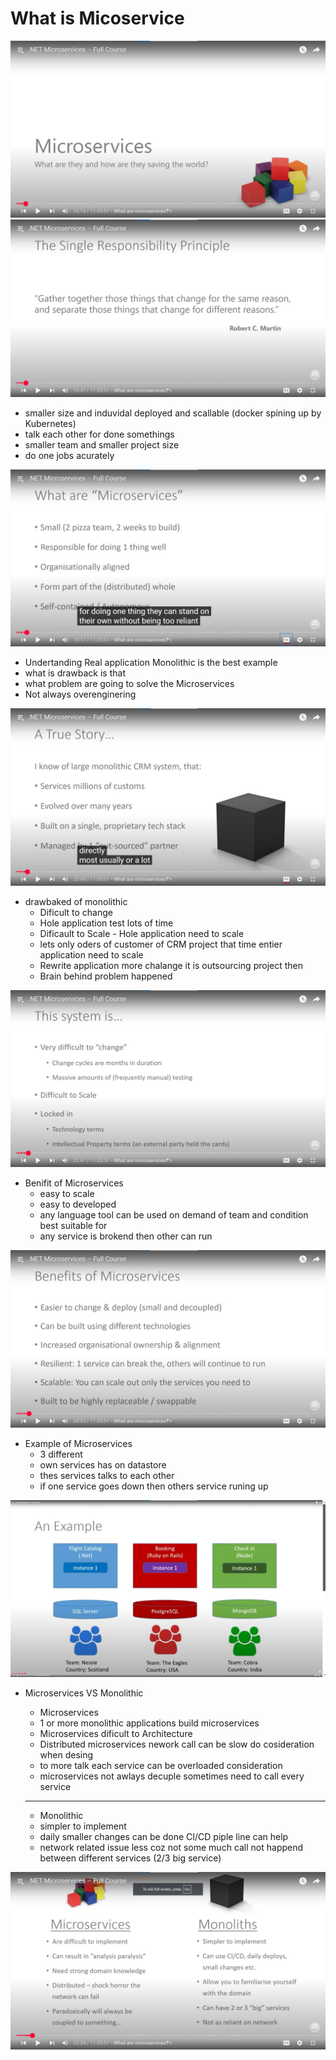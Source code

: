 
# What is Micoservice

<img src="img/005.png">

<img src="img/006.png">

- smaller size and induvidal deployed and scallable (docker spining up by Kubernetes)
- talk each other for done somethings
- smaller team and smaller project size
- do one jobs acurately 

<img src="img/007.png">

- Undertanding Real application Monolithic is the best example 
- what is drawback is that
- what problem are going to solve the Microservices 
- Not always overenginering 

<img src="img/008.png">

- drawbaked of monolithic
    - Dificult to change 
    - Hole application test lots of time
    - Dificault to Scale - Hole application need to scale
    - lets only oders of customer of CRM project that time entier application need to scale
    - Rewrite application more chalange it is outsourcing project then 
    - Brain behind problem happened 

<img src="img/009.png">

- Benifit of Microservices
    - easy to scale 
    - easy to developed
    - any language tool can be used on demand of team and condition best suitable for
    - any service is brokend then other can run

<img src="img/010.png">

- Example of Microservices
    - 3 different
    - own services has on datastore
    - thes services talks to each other
    - if one service goes down then others service runing up

<img src="img/011.png">


- Microservices VS Monolithic
    - Microservices
    - 1 or more monolithic applications build microservices
    - Microservices dificult to Architecture
    - Distributed microservices nework call can be slow do cosideration when desing
    - to more talk each service can be overloaded consideration 
    - microservices not awlays decuple sometimes need to call every service

    ---
    - Monolithic 
    - simpler to implement
    - daily smaller changes can be done CI/CD piple line can help
    -  network related issue less coz not some much call not happend between different services (2/3 big service)

<img src="img/012.png">

